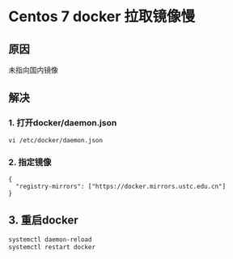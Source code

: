 # Centos 7 docker 拉取镜像慢

## 原因
未指向国内镜像

## 解决

### 1. 打开docker/daemon.json
```shell
vi /etc/docker/daemon.json
```

### 2. 指定镜像
```shell
{
  "registry-mirrors": ["https://docker.mirrors.ustc.edu.cn"]
}
```

## 3. 重启docker
```sh
systemctl daemon-reload
systemctl restart docker
```



<comment/>
<ad/>